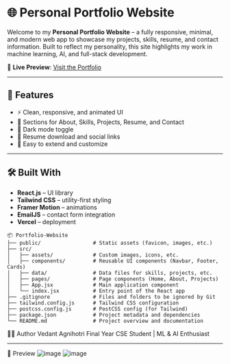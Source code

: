 # 🌐 Personal Portfolio Website

Welcome to my **Personal Portfolio Website** – a fully responsive, minimal, and modern web app to showcase my projects, skills, resume, and contact information. Built to reflect my personality, this site highlights my work in machine learning, AI, and full-stack development.

🔗 **Live Preview**: [Visit the Portfolio](https://v0-portfolio-website-chi-ebon.vercel.app/)

---

## 🚀 Features

- ⚡ Clean, responsive, and animated UI
- 🧠 Sections for About, Skills, Projects, Resume, and Contact
- 🌙 Dark mode toggle
- 💼 Resume download and social links
- 🧩 Easy to extend and customize

---

## 🛠️ Built With

- **React.js** – UI library
- **Tailwind CSS** – utility-first styling
- **Framer Motion** – animations
- **EmailJS** – contact form integration
- **Vercel** – deployment

```
📦 Portfolio-Website
├── public/                 # Static assets (favicon, images, etc.)
├── src/                   
│   ├── assets/             # Custom images, icons, etc.
│   ├── components/         # Reusable UI components (Navbar, Footer, Cards)
│   ├── data/               # Data files for skills, projects, etc.
│   ├── pages/              # Page components (Home, About, Projects)
│   ├── App.jsx             # Main application component
│   └── index.jsx           # Entry point of the React app
├── .gitignore              # Files and folders to be ignored by Git
├── tailwind.config.js      # Tailwind CSS configuration
├── postcss.config.js       # PostCSS config (for Tailwind)
├── package.json            # Project metadata and dependencies
└── README.md               # Project overview and documentation
```

🧑‍💻 Author
Vedant Agnihotri
Final Year CSE Student | ML & AI Enthusiast


---

📸 Preview
![image](https://github.com/user-attachments/assets/d9a2d183-ff4c-4796-845a-2eb7234505fb)
![image](https://github.com/user-attachments/assets/c1e20bad-45e1-481f-951a-4317a77f5778)
